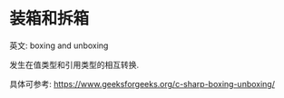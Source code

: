 # 装箱和拆箱

英文: boxing and unboxing

发生在值类型和引用类型的相互转换.

具体可参考: <https://www.geeksforgeeks.org/c-sharp-boxing-unboxing/>
